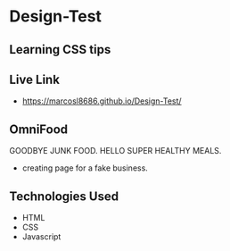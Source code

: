 # Design-Test


## Learning CSS tips

## Live Link
- https://marcosl8686.github.io/Design-Test/
 
## OmniFood

GOODBYE JUNK FOOD.
HELLO SUPER HEALTHY MEALS.
- creating page for a fake business.


 ## Technologies Used
 - HTML
 - CSS
 - Javascript
